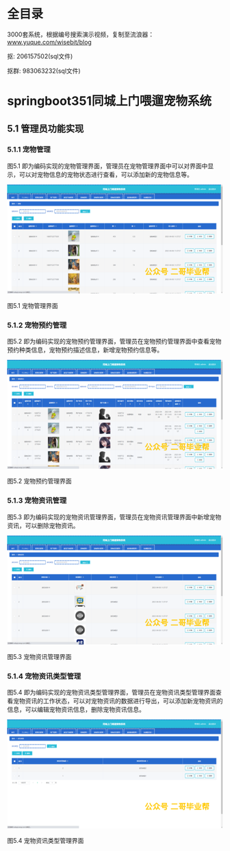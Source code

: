 # 全目录

3000套系统，根据编号搜索演示视频，复制至流浪器：www.yuque.com/wisebit/blog


<p>抠: 206157502(sql文件)</p>
<p>抠群: 983063232(sql文件)</p>


# springboot351同城上门喂遛宠物系统

## 5.1 管理员功能实现
### 5.1.1 宠物管理
图5.1 即为编码实现的宠物管理界面，管理员在宠物管理界面中可以对界面中显示，可以对宠物信息的宠物状态进行查看，可以添加新的宠物信息等。

![](/md/blog.013.png)

图5.1 宠物管理界面
### 5.1.2 宠物预约管理
图5.2 即为编码实现的宠物预约管理界面，管理员在宠物预约管理界面中查看宠物预约种类信息，宠物预约描述信息，新增宠物预约信息等。

![](/md/blog.014.png)

图5.2 宠物预约管理界面
### 5.1.3 宠物资讯管理
图5.3 即为编码实现的宠物资讯管理界面，管理员在宠物资讯管理界面中新增宠物资讯，可以删除宠物资讯。

![](/md/blog.015.png)

图5.3 宠物资讯管理界面
### 5.1.4 宠物资讯类型管理
图5.4 即为编码实现的宠物资讯类型管理界面，管理员在宠物资讯类型管理界面查看宠物资讯的工作状态，可以对宠物资讯的数据进行导出，可以添加新宠物资讯的信息，可以编辑宠物资讯信息，删除宠物资讯信息。

![](/md/blog.016.png)

图5.4 宠物资讯类型管理界面




